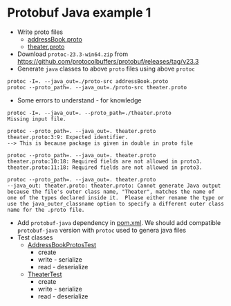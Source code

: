 # Protobuf Java example 1
* Write proto files
  * [addressBook.proto](files/addressBook.proto)
  * [theater.proto](files/theater.proto)
* Download `protoc-23.3-win64.zip` from https://github.com/protocolbuffers/protobuf/releases/tag/v23.3
* Generate `java` classes to above `proto` files using above `protoc`
```
protoc -I=. --java_out=./proto-src addressBook.proto
protoc --proto_path=. --java_out=./proto-src theater.proto
```
* Some errors to understand - for knowledge
```
protoc -I=. --java_out=. --proto_path=./theater.proto
Missing input file.

protoc --proto_path=. --java_out=. theater.proto
theater.proto:3:9: Expected identifier.
--> This is because package is given in double in proto file

protoc --proto_path=. --java_out=. theater.proto
theater.proto:10:18: Required fields are not allowed in proto3.
theater.proto:11:18: Required fields are not allowed in proto3.

protoc --proto_path=. --java_out=. theater.proto
--java_out: theater.proto: theater.proto: Cannot generate Java output because the file's outer class name, "Theater", matches the name of one of the types declared inside it.  Please either rename the type or use the java_outer_classname option to specify a different outer class name for the .proto file.
```
* Add `protobuf-java` dependency in [pom.xml](pom.xml). We should add compatible `protobuf-java` version with `protoc` used to genera java files
* Test classes
  * [AddressBookProtosTest](src/test/java/com/protobuf/AddressBookProtosTest.java)
    * create
    * write - serialize
    * read - deserialize
  * [TheaterTest](src/test/java/com/protobuf/TheaterTest.java)
    * create
    * write - serialize
    * read - deserialize